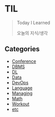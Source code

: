 # TIL
> Today I Learned 
>
> 오늘의 지식/생각







## Categories

- [Conference](https://github.com/SungminSo/TIL/tree/main/Conference)
- [DBMS](https://github.com/SungminSo/TIL/tree/main/DBMS)
- [DL](https://github.com/SungminSo/TIL/tree/main/DL)
- [Data](https://github.com/SungminSo/TIL/tree/main/Data)
- [DevOps](https://github.com/SungminSo/TIL/tree/main/DevOps)
- [Language](https://github.com/SungminSo/TIL/tree/main/Language)
- [Managing](https://github.com/SungminSo/TIL/tree/main/Managing)
- [Math](https://github.com/SungminSo/TIL/tree/main/Math)
- [Workout](https://github.com/SungminSo/TIL/tree/main/Workout)
- [etc](https://github.com/SungminSo/TIL/tree/main/etc)
